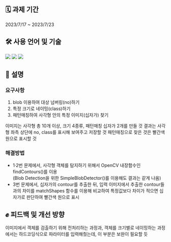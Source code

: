 ## 🗓️ 과제 기간
2023/7/17 ~ 2023/7/23

## 🛠️ 사용 언어 및 기술
<img src="https://img.shields.io/badge/Python-3776AB?style=flat-square&logo=python&logoColor=white"/> <img src="https://img.shields.io/badge/OpenCV-27338e?style=flat-square&logo=OpenCV&logoColor=white"/> <img src="https://img.shields.io/badge/NumPy-013243?style=flat-square&logo=numpy&logoColor=white"/>

## 💫 설명
### 요구사항
1. blob 이용하여 대상 넘버링(no)하기
2. 특정 크기로 네이밍(class)하기
3. 패턴매칭하여 사각형 안의 특정 이미지(십자가) 찾기

이미지는 사각형 총 10개 이상, 크기 4종류, 패턴매칭 십자가 2개를 만들 것
결과는 사각형 좌측 상단에 no, class를 표시해 보여주고 저장할 것
패턴매칭으로 찾은 것은 빨간색 원으로 표시할 것

### 해결방법
- 1·2번 문제에서, 사각형 객체를 탐지하기 위해서 OpenCV 내장함수인 findContours()를 이용  
(Blob Detection을 위한 SimpleBlobDetector()를 이용해도 결과는 같게 나옴)
- 3번 문제에서, 십자가의 contour를 추출한 뒤, 입력 이미지에서 추출한 contour들과의 차이를 matchShapes 함수를 이용해 비교하여 특정값보다 차이가 적으면 십자가로 판단하여 빨간색 원으로 표시

## ✊ 피드백 및 개선 방향
이미지에서 객체를 검출하기 위해 전처리하는 과정과, 객체를 크기별로 네이밍하는 과정에서는 하드코딩식으로 파라미터를 입력해줬는데, 이 부분은 보완이 필요할 듯
